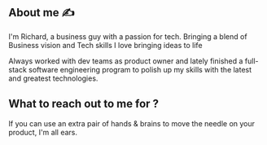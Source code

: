 ## About me :writing_hand:

I'm Richard, a business guy with a passion for tech. Bringing a blend of Business vision and Tech skills I love bringing ideas to life

Always worked with dev teams as product owner and lately finished a full-stack software engineering program to polish up my skills with the latest and greatest technologies.

## What to reach out to me for ?

If you can use an extra pair of hands & brains to move the needle on your product, I'm all ears.
